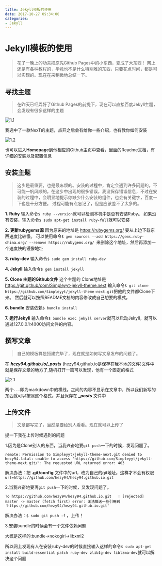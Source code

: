 ```yaml
---
title: Jekyll模板的使用
date: 2017-10-27 09:34:00
categories:
- Jekyll
---
```


# Jekyll模板的使用
> 花了一晚上的功夫把原先Github Pages中的小东西，变成了大东西！
网上还是有各种教程的，毕竟也不是什么特别难的东西，只要花点时间，都是可以实现的。现在在来稍微地总结一下。


## 寻找主题

> 在昨天已经弄好了Github Pages的前提下，现在可以直接百度Jekyll主题，会发现有很多这样的主题

![1.1](http://oygmko26p.bkt.clouddn.com/1.1jekyll%E6%A8%A1%E6%9D%BF.png)

我选中了一款NexT的主题，点开之后会有给你一些介绍，也有教你如何安装

![1.2](http://oygmko26p.bkt.clouddn.com/1.2.png)

也可以进入**Homepage**到他相应的Github主页中查看，里面的Readme文档，有详细的安装以及配置信息


## 安装主题
> 这步是最重要，也是最麻烦的。安装的过程中，肯定会遇到许多问题的，不可能一帆风顺的。在这步中出现的很多错误，我没保存错误信息，不过在安装的过程中，会明显地提示你缺少什么安装的组件，也会有关键字，百度一下也是十分方便。
过程可能有点忘记了，但是应该差不了太多的。

**1. Ruby**
输入命令`$ ruby --version`就可以检测本机中是否有安装Ruby。
如果没有安装，输入命令`$ sudo apt-get install ruby-full`就可以安装

**2.  更新rubygems源**
因为原来的地址是  https://rubygems.org/ 要从上边下载东西速度比较慢。
可以使用命令`$ gem sources --add https://gems.ruby-china.org/ --remove https://rubygems.org/ `来删除这个地址，然后再添加一个速度快的镜像地址

**3.  ruby-dev**
输入命令`$ sudo gem install ruby-dev`

**4.  Jekyll**
输入命令`$ gem install jekyll`

**5.  Clone 主题的Github文件**
这个主题的 Clone地址是 https://git.github/com/Simpleyyt-jekyll-theme.next
输入命令`$ git clone https://github.com/Simpleyyt/jekyll-theme-next.git`把他的文件都Clone下来。
然后就可以按照README文档的内容修改成自己想要的模式。

**6.  bundle**
安装依赖`$ bundle install`

**7.  运行Jekyll**
输入命令`$ bundle exec jekyll server`就可以启动Jekyll，就可以通过127.0.0.1:4000访问文件的内容。

## 撰写文章
> 自己的模板算是搭建完毕了，现在就是如何写文章发布的问题了。

在 ***hezy94.github.io/_posts*** (hezy94.github.io是保存在我本地的文件)文件中就是保存文章的地方了,随机打开一篇可以发现，他有一个固定的格式

![2.1](http://oygmko26p.bkt.clouddn.com/2.1.png)

两个`---`即为markdown中的横线，之间的内容不显示在文章中，所以我们新写的东西就可以按照这个格式，并且保存在 ***_posts*** 文件中

## 上传文件
> 文章都写完了，当然是要给别人看看。现在就可以上传了

提一下我在上传时候遇到的问题

1.因为是Clone别人的东西，当我兴奋地要`git push`一下的时候，发现问题了。

`remote: Permission to Simpleyyt/jekyll-theme-next.git denied to hezy94.fatal: unable to access 'https://github.com/Simpleyyt/jekyll-theme-next.git/': The requested URL returned error: 403`

解决办法：把 **.git/config** 文件中的url，改为自己的git地址，这样才不会有权限`url=https://github.com/hezy94/hezy94.github.io.git`

2.当我兴奋地要再`git push`一下的时候，又发现问题了。

`To https://github.com/hezy94/hezy94.github.io.git	 ! [rejected]        master -> master (fetch first) error: 无法推送一些引用到 'https://github.com/hezy94/hezy94.github.io.git'`

解决办法：`$ sudo git push -f` ，上传！

3.安装bundle的时候会有一个文件依赖问题

大概是这样的:bundle->nokogiri->libxml2

所以网上发现有人在安装ruby-dev的时候直接输入这样的命令`$ sudo apt-get install build-essential patch ruby-dev zlib1g-dev liblzma-dev`就可以解决这个问题
